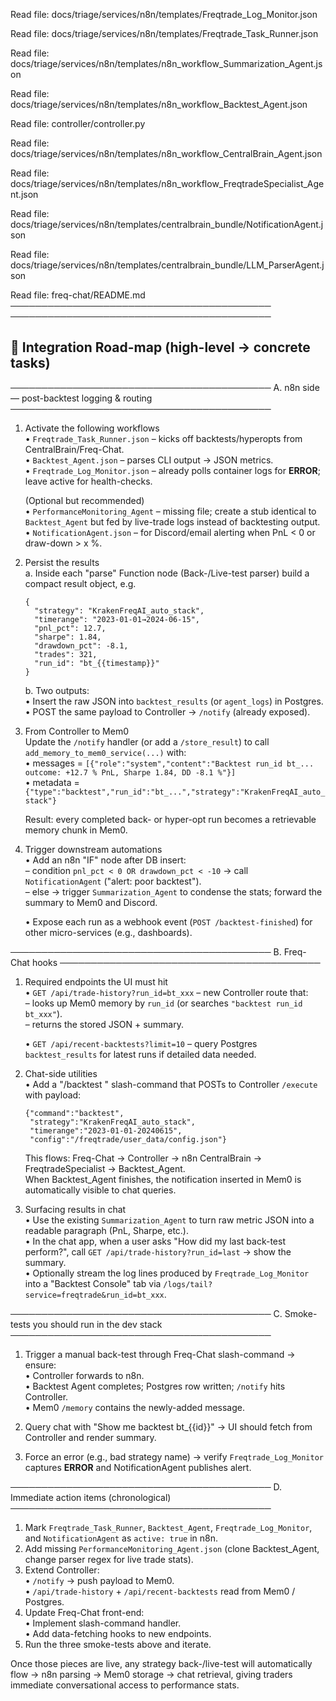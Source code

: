 Read file: docs/triage/services/n8n/templates/Freqtrade_Log_Monitor.json

Read file: docs/triage/services/n8n/templates/Freqtrade_Task_Runner.json

Read file: docs/triage/services/n8n/templates/n8n_workflow_Summarization_Agent.json

Read file: docs/triage/services/n8n/templates/n8n_workflow_Backtest_Agent.json

Read file: controller/controller.py

Read file: docs/triage/services/n8n/templates/n8n_workflow_CentralBrain_Agent.json

Read file: docs/triage/services/n8n/templates/n8n_workflow_FreqtradeSpecialist_Agent.json

Read file: docs/triage/services/n8n/templates/centralbrain_bundle/NotificationAgent.json

Read file: docs/triage/services/n8n/templates/centralbrain_bundle/LLM_ParserAgent.json

Read file: freq-chat/README.md
──────────────────────────────────────────
──────────────────────────────────────────

## 🚦 Integration Road-map (high-level → concrete tasks)

──────────────────────────────────────────
A. n8n side — post-backtest logging & routing
──────────────────────────────────────────

1. Activate the following workflows  
   • `Freqtrade_Task_Runner.json` – kicks off backtests/hyperopts from CentralBrain/Freq-Chat.  
   • `Backtest_Agent.json` – parses CLI output → JSON metrics.  
   • `Freqtrade_Log_Monitor.json` – already polls container logs for **ERROR**; leave active for health-checks.  

   (Optional but recommended)  
   • `PerformanceMonitoring_Agent` – missing file; create a stub identical to `Backtest_Agent` but fed by live-trade logs instead of backtesting output.  
   • `NotificationAgent.json` – for Discord/email alerting when PnL < 0 or draw-down > x %.

2. Persist the results  
   a. Inside each "parse" Function node (Back-/Live-test parser) build a compact result object, e.g.  

      ```
      {
        "strategy": "KrakenFreqAI_auto_stack",
        "timerange": "2023-01-01→2024-06-15",
        "pnl_pct": 12.7,
        "sharpe": 1.84,
        "drawdown_pct": -8.1,
        "trades": 321,
        "run_id": "bt_{{timestamp}}"
      }
      ```  

   b. Two outputs:  
      • Insert the raw JSON into `backtest_results` (or `agent_logs`) in Postgres.  
      • POST the same payload to Controller → `/notify` (already exposed).  

3. From Controller to Mem0  
   Update the `/notify` handler (or add a `/store_result`) to call `add_memory_to_mem0_service(...)` with:  
   • messages = `[{"role":"system","content":"Backtest run_id bt_... outcome: +12.7 % PnL, Sharpe 1.84, DD -8.1 %"}]`  
   • metadata = `{"type":"backtest","run_id":"bt_...","strategy":"KrakenFreqAI_auto_stack"}`  

   Result: every completed back- or hyper-opt run becomes a retrievable memory chunk in Mem0.

4. Trigger downstream automations  
   • Add an n8n "IF" node after DB insert:  
     – condition `pnl_pct < 0 OR drawdown_pct < -10` → call `NotificationAgent` ("alert: poor backtest").  
     – else → trigger `Summarization_Agent` to condense the stats; forward the summary to Mem0 and Discord.  

   • Expose each run as a webhook event (`POST /backtest-finished`) for other micro-services (e.g., dashboards).

──────────────────────────────────────────
B. Freq-Chat hooks
──────────────────────────────────────────

1. Required endpoints the UI must hit  
   • `GET /api/trade-history?run_id=bt_xxx`  – new Controller route that:  
     – looks up Mem0 memory by `run_id` (or searches `"backtest run_id bt_xxx"`).  
     – returns the stored JSON + summary.  

   • `GET /api/recent-backtests?limit=10`  – query Postgres `backtest_results` for latest runs if detailed data needed.  

2. Chat-side utilities  
   • Add a "/backtest <strategy> <timerange>" slash-command that POSTs to Controller `/execute` with payload:  

     ```
     {"command":"backtest",
      "strategy":"KrakenFreqAI_auto_stack",
      "timerange":"2023-01-01-20240615",
      "config":"/freqtrade/user_data/config.json"}
     ```  

     This flows: Freq-Chat → Controller → n8n CentralBrain → FreqtradeSpecialist → Backtest_Agent.  
     When Backtest_Agent finishes, the notification inserted in Mem0 is automatically visible to chat queries.

3. Surfacing results in chat  
   • Use the existing `Summarization_Agent` to turn raw metric JSON into a readable paragraph (PnL, Sharpe, etc.).  
   • In the chat app, when a user asks "How did my last back-test perform?", call `GET /api/trade-history?run_id=last` → show the summary.  
   • Optionally stream the log lines produced by `Freqtrade_Log_Monitor` into a "Backtest Console" tab via `/logs/tail?service=freqtrade&run_id=bt_xxx`.

──────────────────────────────────────────
C. Smoke-tests you should run in the dev stack
──────────────────────────────────────────

1. Trigger a manual back-test through Freq-Chat slash-command → ensure:  
   • Controller forwards to n8n.  
   • Backtest Agent completes; Postgres row written; `/notify` hits Controller.  
   • Mem0 `/memory` contains the newly-added message.  

2. Query chat with "Show me backtest bt_{{id}}" → UI should fetch from Controller and render summary.  

3. Force an error (e.g., bad strategy name) → verify `Freqtrade_Log_Monitor` captures **ERROR** and NotificationAgent publishes alert.

──────────────────────────────────────────
D. Immediate action items (chronological)
──────────────────────────────────────────

1. Mark `Freqtrade_Task_Runner`, `Backtest_Agent`, `Freqtrade_Log_Monitor`, and `NotificationAgent` as `active: true` in n8n.  
2. Add missing `PerformanceMonitoring_Agent.json` (clone Backtest_Agent, change parser regex for live trade stats).  
3. Extend Controller:  
   • `/notify` → push payload to Mem0.  
   • `/api/trade-history` + `/api/recent-backtests` read from Mem0 / Postgres.  
4. Update Freq-Chat front-end:  
   • Implement slash-command handler.  
   • Add data-fetching hooks to new endpoints.  
5. Run the three smoke-tests above and iterate.

Once those pieces are live, any strategy back-/live-test will automatically flow → n8n parsing → Mem0 storage → chat retrieval, giving traders immediate conversational access to performance stats.
